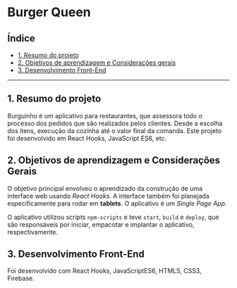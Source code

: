 # Burger Queen

## Índice

* [1. Resumo do projeto](#1-resumo-do-projeto)
* [2. Objetivos de aprendizagem e Considerações gerais](#2-objetivos-de-aprendizagem-e-considerações-gerais)
* [3. Desenvolvimento Front-End](#3desenvolvimento-front-end)


***

## 1. Resumo do projeto


Burguinho é um aplicativo para restaurantes, que assessora todo o processo dos pedidos que são realizados pelos clientes. Desde a escolha dos itens, execução da cozinha até o valor final da comanda. Este projeto foi desenvolvido em React Hooks, JavaScript ES6, etc.

## 2. Objetivos de aprendizagem e Considerações Gerais

O objetivo principal envolveu o aprendizado da construção de uma interface web usando _React Hooks_. A interface também foi planejada especificamente para rodar em **tablets**. O aplicativo é um _Single Page App_.

O aplicativo utilizou scripts `npm-scripts` e teve `start`, `build` e `deploy`, que são responsáveis por iniciar, empacotar e implantar o aplicativo, respectivamente.

## 3. Desenvolvimento Front-End

Foi desenvolvido com React Hooks, JavaScriptES6, HTML5, CSS3, Firebase.